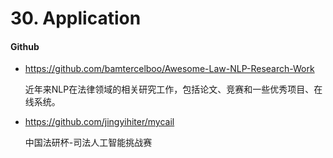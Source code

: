 
# 30. Application


#### Github

- <https://github.com/bamtercelboo/Awesome-Law-NLP-Research-Work>

    近年来NLP在法律领域的相关研究工作，包括论文、竞赛和一些优秀项目、在线系统。

- <https://github.com/jingyihiter/mycail>

    中国法研杯-司法人工智能挑战赛



